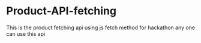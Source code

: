 # Product-API-fetching
This is the product fetching api using js fetch method for hackathon any one can use this api
